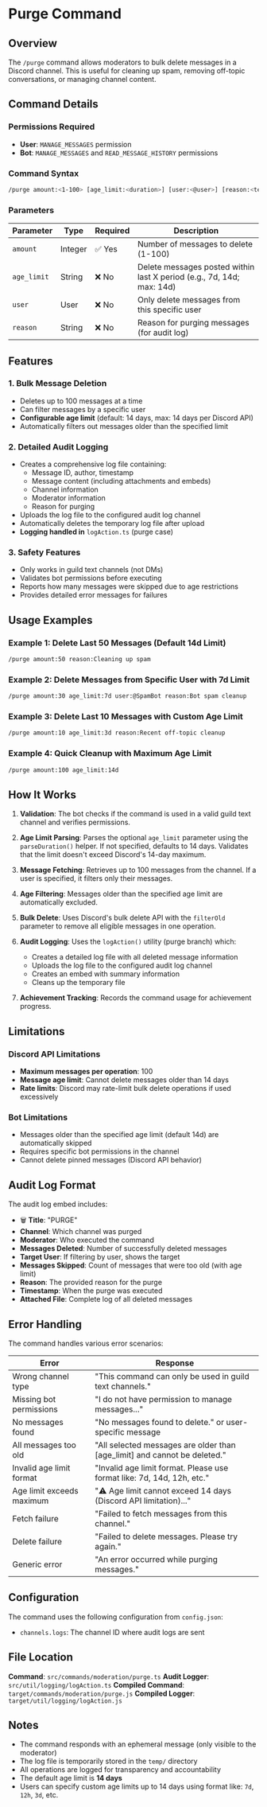 # Purge Command

## Overview

The `/purge` command allows moderators to bulk delete messages in a Discord channel. This is useful for cleaning up spam, removing off-topic conversations, or managing channel content.

## Command Details

### Permissions Required

- **User**: `MANAGE_MESSAGES` permission
- **Bot**: `MANAGE_MESSAGES` and `READ_MESSAGE_HISTORY` permissions

### Command Syntax

```bash
/purge amount:<1-100> [age_limit:<duration>] [user:<@user>] [reason:<text>]
```

### Parameters

| Parameter   | Type    | Required | Description                                                           |
| ----------- | ------- | -------- | --------------------------------------------------------------------- |
| `amount`    | Integer | ✅ Yes   | Number of messages to delete (1-100)                                  |
| `age_limit` | String  | ❌ No    | Delete messages posted within last X period (e.g., 7d, 14d; max: 14d) |
| `user`      | User    | ❌ No    | Only delete messages from this specific user                          |
| `reason`    | String  | ❌ No    | Reason for purging messages (for audit log)                           |

## Features

### 1. **Bulk Message Deletion**

- Deletes up to 100 messages at a time
- Can filter messages by a specific user
- **Configurable age limit** (default: 14 days, max: 14 days per Discord API)
- Automatically filters out messages older than the specified limit

### 2. **Detailed Audit Logging**

- Creates a comprehensive log file containing:
  - Message ID, author, timestamp
  - Message content (including attachments and embeds)
  - Channel information
  - Moderator information
  - Reason for purging
- Uploads the log file to the configured audit log channel
- Automatically deletes the temporary log file after upload
- **Logging handled in** `logAction.ts` (purge case)

### 3. **Safety Features**

- Only works in guild text channels (not DMs)
- Validates bot permissions before executing
- Reports how many messages were skipped due to age restrictions
- Provides detailed error messages for failures

## Usage Examples

### Example 1: Delete Last 50 Messages (Default 14d Limit)

```bash
/purge amount:50 reason:Cleaning up spam
```

### Example 2: Delete Messages from Specific User with 7d Limit

```bash
/purge amount:30 age_limit:7d user:@SpamBot reason:Bot spam cleanup
```

### Example 3: Delete Last 10 Messages with Custom Age Limit

```bash
/purge amount:10 age_limit:3d reason:Recent off-topic cleanup
```

### Example 4: Quick Cleanup with Maximum Age Limit

```bash
/purge amount:100 age_limit:14d
```

## How It Works

1. **Validation**: The bot checks if the command is used in a valid guild text channel and verifies permissions.

2. **Age Limit Parsing**: Parses the optional `age_limit` parameter using the `parseDuration()` helper. If not specified, defaults to 14 days. Validates that the limit doesn't exceed Discord's 14-day maximum.

3. **Message Fetching**: Retrieves up to 100 messages from the channel. If a user is specified, it filters only their messages.

4. **Age Filtering**: Messages older than the specified age limit are automatically excluded.

5. **Bulk Delete**: Uses Discord's bulk delete API with the `filterOld` parameter to remove all eligible messages in one operation.

6. **Audit Logging**: Uses the `logAction()` utility (purge branch) which:
   - Creates a detailed log file with all deleted message information
   - Uploads the log file to the configured audit log channel
   - Creates an embed with summary information
   - Cleans up the temporary file

7. **Achievement Tracking**: Records the command usage for achievement progress.

## Limitations

### Discord API Limitations

- **Maximum messages per operation**: 100
- **Message age limit**: Cannot delete messages older than 14 days
- **Rate limits**: Discord may rate-limit bulk delete operations if used excessively

### Bot Limitations

- Messages older than the specified age limit (default 14d) are automatically skipped
- Requires specific bot permissions in the channel
- Cannot delete pinned messages (Discord API behavior)

## Audit Log Format

The audit log embed includes:

- 🗑️ **Title**: "PURGE"
- **Channel**: Which channel was purged
- **Moderator**: Who executed the command
- **Messages Deleted**: Number of successfully deleted messages
- **Target User**: If filtering by user, shows the target
- **Messages Skipped**: Count of messages that were too old (with age limit)
- **Reason**: The provided reason for the purge
- **Timestamp**: When the purge was executed
- **Attached File**: Complete log of all deleted messages

## Error Handling

The command handles various error scenarios:

| Error                     | Response                                                                  |
| ------------------------- | ------------------------------------------------------------------------- |
| Wrong channel type        | "This command can only be used in guild text channels."                   |
| Missing bot permissions   | "I do not have permission to manage messages..."                          |
| No messages found         | "No messages found to delete." or user-specific message                   |
| All messages too old      | "All selected messages are older than [age_limit] and cannot be deleted." |
| Invalid age limit format  | "Invalid age limit format. Please use format like: 7d, 14d, 12h, etc."    |
| Age limit exceeds maximum | "⚠️ Age limit cannot exceed 14 days (Discord API limitation)..."          |
| Fetch failure             | "Failed to fetch messages from this channel."                             |
| Delete failure            | "Failed to delete messages. Please try again."                            |
| Generic error             | "An error occurred while purging messages."                               |

## Configuration

The command uses the following configuration from `config.json`:

- `channels.logs`: The channel ID where audit logs are sent

## File Location

**Command**: `src/commands/moderation/purge.ts`
**Audit Logger**: `src/util/logging/logAction.ts`
**Compiled Command**: `target/commands/moderation/purge.js`
**Compiled Logger**: `target/util/logging/logAction.js`

## Notes

- The command responds with an ephemeral message (only visible to the moderator)
- The log file is temporarily stored in the `temp/` directory
- All operations are logged for transparency and accountability
- The default age limit is **14 days**
- Users can specify custom age limits up to 14 days using format like: `7d`, `12h`, `3d`, etc.
